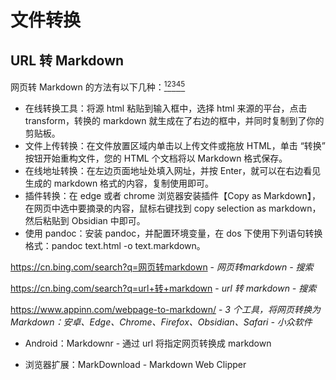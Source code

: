 # 文件转换

## URL 转 Markdown

网页转 Markdown 的方法有以下几种：[<sup>1</sup>](https://zhuanlan.zhihu.com/p/110250329)[<sup>2</sup>](https://products.aspose.app/html/zh/conversion/html-to-md)[<sup>3</sup>](https://zhuanlan.zhihu.com/p/671636492)[<sup>4</sup>](https://zhuanlan.zhihu.com/p/437995468)[<sup>5</sup>](https://zhuanlan.zhihu.com/p/637848680)

- 在线转换工具：将源 html 粘贴到输入框中，选择 html 来源的平台，点击 transform，转换的 markdown 就生成在了右边的框中，并同时复制到了你的剪贴板。
- 文件上传转换：在文件放置区域内单击以上传文件或拖放 HTML，单击 “转换” 按钮开始重构文件，您的 HTML 个文档将以 Markdown 格式保存。
- 在线地址转换：在左边页面地址处填入网址，并按 Enter，就可以在右边看见生成的 markdown 格式的内容，复制使用即可。
- 插件转换：在 edge 或者 chrome 浏览器安装插件【Copy as Markdown】，在网页中选中要摘录的内容，鼠标右键找到 copy selection as markdown，然后粘贴到 Obsidian 中即可。
- 使用 pandoc：安装 pandoc，并配置环境变量，在 dos 下使用下列语句转换格式：pandoc text.html -o text.markdown。

<https://cn.bing.com/search?q=网页转markdown> - *网页转markdown - 搜索*

<https://cn.bing.com/search?q=url+转+markdown> - *url 转 markdown - 搜索*

https://www.appinn.com/webpage-to-markdown/ - *3 个工具，将网页转换为 Markdown：安卓、Edge、Chrome、Firefox、Obsidian、Safari - 小众软件*

- Android：Markdownr - 通过 url 将指定网页转换成 markdown

- 浏览器扩展：MarkDownload - Markdown Web Clipper


